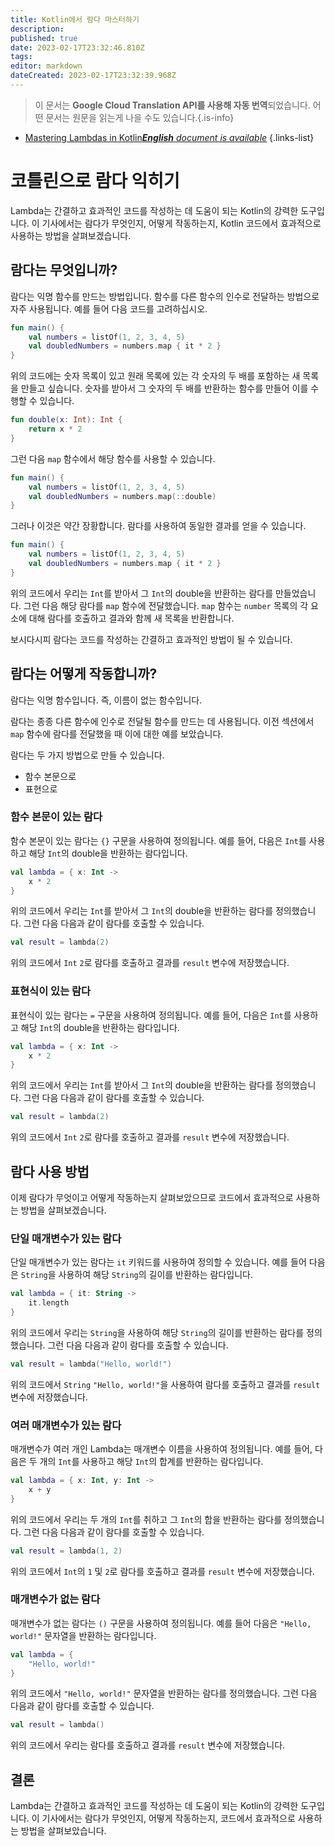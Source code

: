 ```yaml
---
title: Kotlin에서 람다 마스터하기
description: 
published: true
date: 2023-02-17T23:32:46.810Z
tags: 
editor: markdown
dateCreated: 2023-02-17T23:32:39.968Z
---
```


> 이 문서는 **Google Cloud Translation API를 사용해 자동 번역**되었습니다.
어떤 문서는 원문을 읽는게 나을 수도 있습니다.{.is-info}



- [Mastering Lambdas in Kotlin***English** document is available*](/en/Knowledge-base/Kotlin/mastering-lambdas-in-kotlin)
{.links-list}


# 코틀린으로 람다 익히기

Lambda는 간결하고 효과적인 코드를 작성하는 데 도움이 되는 Kotlin의 강력한 도구입니다. 이 기사에서는 람다가 무엇인지, 어떻게 작동하는지, Kotlin 코드에서 효과적으로 사용하는 방법을 살펴보겠습니다.

## 람다는 무엇입니까?

람다는 익명 함수를 만드는 방법입니다. 함수를 다른 함수의 인수로 전달하는 방법으로 자주 사용됩니다. 예를 들어 다음 코드를 고려하십시오.

```kotlin
fun main() {
    val numbers = listOf(1, 2, 3, 4, 5)
    val doubledNumbers = numbers.map { it * 2 }
}
```

위의 코드에는 숫자 목록이 있고 원래 목록에 있는 각 숫자의 두 배를 포함하는 새 목록을 만들고 싶습니다. 숫자를 받아서 그 숫자의 두 배를 반환하는 함수를 만들어 이를 수행할 수 있습니다.

```kotlin
fun double(x: Int): Int {
    return x * 2
}
```

그런 다음 `map` 함수에서 해당 함수를 사용할 수 있습니다.

```kotlin
fun main() {
    val numbers = listOf(1, 2, 3, 4, 5)
    val doubledNumbers = numbers.map(::double)
}
```

그러나 이것은 약간 장황합니다. 람다를 사용하여 동일한 결과를 얻을 수 있습니다.

```kotlin
fun main() {
    val numbers = listOf(1, 2, 3, 4, 5)
    val doubledNumbers = numbers.map { it * 2 }
}
```

위의 코드에서 우리는 `Int`를 받아서 그 `Int`의 double을 반환하는 람다를 만들었습니다. 그런 다음 해당 람다를 `map` 함수에 전달했습니다. `map` 함수는 `number` 목록의 각 요소에 대해 람다를 호출하고 결과와 함께 새 목록을 반환합니다.

보시다시피 람다는 코드를 작성하는 간결하고 효과적인 방법이 될 수 있습니다.

## 람다는 어떻게 작동합니까?

람다는 익명 함수입니다. 즉, 이름이 없는 함수입니다.

람다는 종종 다른 함수에 인수로 전달될 함수를 만드는 데 사용됩니다. 이전 섹션에서 `map` 함수에 람다를 전달했을 때 이에 대한 예를 보았습니다.

람다는 두 가지 방법으로 만들 수 있습니다.

* 함수 본문으로
* 표현으로

### 함수 본문이 있는 람다

함수 본문이 있는 람다는 `{}` 구문을 사용하여 정의됩니다. 예를 들어, 다음은 `Int`를 사용하고 해당 `Int`의 double을 반환하는 람다입니다.

```kotlin
val lambda = { x: Int ->
    x * 2
}
```

위의 코드에서 우리는 `Int`를 받아서 그 `Int`의 double을 반환하는 람다를 정의했습니다. 그런 다음 다음과 같이 람다를 호출할 수 있습니다.

```kotlin
val result = lambda(2)
```

위의 코드에서 `Int` `2`로 람다를 호출하고 결과를 `result` 변수에 저장했습니다.

### 표현식이 있는 람다

표현식이 있는 람다는 `=` 구문을 사용하여 정의됩니다. 예를 들어, 다음은 `Int`를 사용하고 해당 `Int`의 double을 반환하는 람다입니다.

```kotlin
val lambda = { x: Int ->
    x * 2
}
```

위의 코드에서 우리는 `Int`를 받아서 그 `Int`의 double을 반환하는 람다를 정의했습니다. 그런 다음 다음과 같이 람다를 호출할 수 있습니다.

```kotlin
val result = lambda(2)
```

위의 코드에서 `Int` `2`로 람다를 호출하고 결과를 `result` 변수에 저장했습니다.

## 람다 사용 방법

이제 람다가 무엇이고 어떻게 작동하는지 살펴보았으므로 코드에서 효과적으로 사용하는 방법을 살펴보겠습니다.

### 단일 매개변수가 있는 람다

단일 매개변수가 있는 람다는 `it` 키워드를 사용하여 정의할 수 있습니다. 예를 들어 다음은 `String`을 사용하여 해당 `String`의 길이를 반환하는 람다입니다.

```kotlin
val lambda = { it: String ->
    it.length
}
```

위의 코드에서 우리는 `String`을 사용하여 해당 `String`의 길이를 반환하는 람다를 정의했습니다. 그런 다음 다음과 같이 람다를 호출할 수 있습니다.

```kotlin
val result = lambda("Hello, world!")
```

위의 코드에서 `String` `"Hello, world!"`을 사용하여 람다를 호출하고 결과를 `result` 변수에 저장했습니다.

### 여러 매개변수가 있는 람다

매개변수가 여러 개인 Lambda는 매개변수 이름을 사용하여 정의됩니다. 예를 들어, 다음은 두 개의 `Int`를 사용하고 해당 `Int`의 합계를 반환하는 람다입니다.

```kotlin
val lambda = { x: Int, y: Int ->
    x + y
}
```

위의 코드에서 우리는 두 개의 `Int`를 취하고 그 `Int`의 합을 반환하는 람다를 정의했습니다. 그런 다음 다음과 같이 람다를 호출할 수 있습니다.

```kotlin
val result = lambda(1, 2)
```

위의 코드에서 `Int`의 `1` 및 `2`로 람다를 호출하고 결과를 `result` 변수에 저장했습니다.

### 매개변수가 없는 람다

매개변수가 없는 람다는 `()` 구문을 사용하여 정의됩니다. 예를 들어 다음은 `"Hello, world!"` 문자열을 반환하는 람다입니다.

```kotlin
val lambda = {
    "Hello, world!"
}
```

위의 코드에서 `"Hello, world!"` 문자열을 반환하는 람다를 정의했습니다. 그런 다음 다음과 같이 람다를 호출할 수 있습니다.

```kotlin
val result = lambda()
```

위의 코드에서 우리는 람다를 호출하고 결과를 `result` 변수에 저장했습니다.

## 결론

Lambda는 간결하고 효과적인 코드를 작성하는 데 도움이 되는 Kotlin의 강력한 도구입니다. 이 기사에서는 람다가 무엇인지, 어떻게 작동하는지, 코드에서 효과적으로 사용하는 방법을 살펴보았습니다.